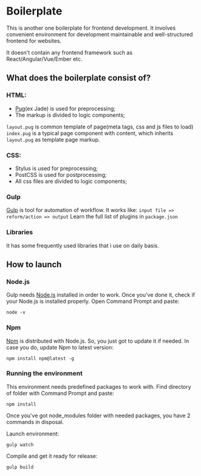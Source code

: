 # Boilerplate

This is another one boilerplate for frontend development.
It involves convenient environment for development maintainable and well-structured frontend for websites.

It doesn't contain any frontend framework such as React/Angular/Vue/Ember etc.


## What does the boilerplate consist of?

### HTML:

* [Pug](https://pugjs.org/api/getting-started.html)(ex Jade) is used for preprocessing;
* The markup is divided to logic components;

```layout.pug``` is common template of page(meta tags, css and js files to load)
```index.pug``` is a typical page component with content, which inherits ```layout.pug``` as template page markup.

### CSS:

* Stylus is used for preprocessing;
* PostCSS is used for postprocessing;
* All css files are divided to logic components;

### Gulp

[Gulp](https://gulpjs.com) is tool for automation of workflow. It works like: ```input file => reform/action => output```
Learn the full list of plugins in ```package.json```

### Libraries

It has some frequently used libraries that i use on daily basis.

## How to launch 


### Node.js

Gulp needs [Node.js](https://nodejs.org/en) installed in order to work.
Once you've done it, check if your Node.js is installed properly. Open Command Prompt and paste:
```
node -v
```

### Npm

[Npm](https://www.npmjs.com) is distributed with Node.js. So, you just got to update it if needed.
In case you do, update Npm to latest version:
```
npm install npm@latest -g
```

### Running the environment

This environment needs predefined packages to work with. Find directory of folder with Command Prompt and paste:
```
npm install
```

Once you've got node_modules folder with needed packages, you have 2 commands in disposal.

Launch environment:
```
gulp watch
```

Compile and get it ready for release:
```
gulp build
```